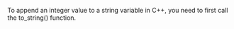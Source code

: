 To append an integer value to a string variable in C++, you need to first call the to_string() function.